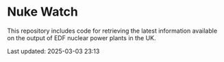 # Nuke Watch

This repository includes code for retrieving the latest information available on the output of EDF nuclear power plants in the UK.

Last updated: 2025-03-03 23:13